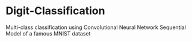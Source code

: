 # Digit-Classification
Multi-class classification using Convolutional Neural Network Sequential Model of a famous MNIST dataset
